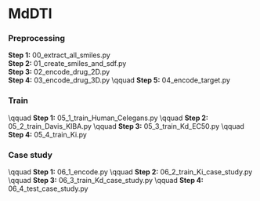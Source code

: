 # MdDTI
### Preprocessing
**Step 1:** 00_extract_all_smiles.py  
**Step 2:** 01_create_smiles_and_sdf.py  
**Step 3:** 02_encode_drug_2D.py  
**Step 4:** 03_encode_drug_3D.py
\qquad **Step 5:** 04_encode_target.py

### Train
\qquad **Step 1:** 05_1_train_Human_Celegans.py
\qquad **Step 2:** 05_2_train_Davis_KIBA.py
\qquad **Step 3:** 05_3_train_Kd_EC50.py
\qquad **Step 4:** 05_4_train_Ki.py

### Case study
\qquad **Step 1:** 06_1_encode.py
\qquad **Step 2:** 06_2_train_Ki_case_study.py
\qquad **Step 3:** 06_3_train_Kd_case_study.py
\qquad **Step 4:** 06_4_test_case_study.py
